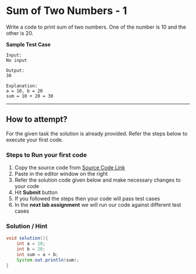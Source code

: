 # Sum of Two Numbers - 1

Write a code to print sum of two numbers. One of the number is 10 and the other is 20. 

**Sample Test Case**
```
Input:
No input

Output:
30

Explanation:
a = 10, b = 20
sum = 10 + 20 = 30
```
---
## How to attempt?
For the given task the solution is already provided. Refer the steps below to execute your first code.

### Steps to Run your first code
1. Copy the source code from [Source Code Link](https://raw.githubusercontent.com/Aartiarora22/Lab_assignments/main/P1/T1/Main.java)
2. Paste in the editor window on the right
3. Refer the solution code given below and make necessary changes to your code
4. Hit **Submit** button
5. If you followed the steps then your code will pass test cases
6. In the **next lab assignment** we will run our code against different test cases

### Solution / Hint
```java
void solution(){
    int a = 10;
    int b = 20;
    int sum = a + b;
    System.out.println(sum);  
}
```
